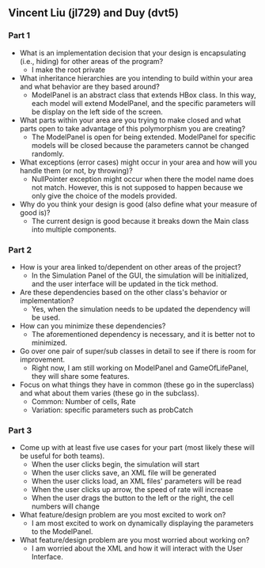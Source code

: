 Vincent Liu (jl729) and Duy (dvt5)
---
### Part 1
* What is an implementation decision that your design is encapsulating (i.e., hiding) for other areas of the program?
    * I make the root private 
* What inheritance hierarchies are you intending to build within your area and what behavior are they based around?
    * ModelPanel is an abstract class that extends HBox class. In this way, each model will extend ModelPanel, and the
    specific parameters will be display on the left side of the screen.
* What parts within your area are you trying to make closed and what parts open to take advantage of this polymorphism you are creating?
    * The ModelPanel is open for being extended. ModelPanel for specific models will be closed because the parameters cannot
    be changed randomly.
* What exceptions (error cases) might occur in your area and how will you handle them (or not, by throwing)?
    * NullPointer exception might occur when there the model name does not match. However, this is not supposed to happen
    because we only give the choice of the models provided.
* Why do you think your design is good (also define what your measure of good is)?
    * The current design is good because it breaks down the Main class into multiple components.

### Part 2
* How is your area linked to/dependent on other areas of the project?
    * In the Simulation Panel of the GUI, the simulation will be initialized, and the user interface will be updated in the
    tick method.
* Are these dependencies based on the other class's behavior or implementation?
    * Yes, when the simulation needs to be updated the dependency will be used.
* How can you minimize these dependencies?
    * The aforementioned dependency is necessary, and it is better not to minimized.
* Go over one pair of super/sub classes in detail to see if there is room for improvement. 
    * Right now, I am still working on ModelPanel and GameOfLifePanel, they will share some features.
* Focus on what things they have in common (these go in the superclass) and what about them varies (these go in the subclass).
    * Common: Number of cells, Rate
    * Variation: specific parameters such as probCatch

### Part 3
* Come up with at least five use cases for your part (most likely these will be useful for both teams).
    * When the user clicks begin, the simulation will start
    * When the user clicks save, an XML file will be generated
    * When the user clicks load, an XML files' parameters will be read
    * When the user clicks up arrow, the speed of rate will increase
    * When the user drags the button to the left or the right, the cell numbers will change
* What feature/design problem are you most excited to work on?
    * I am most excited to work on dynamically displaying the parameters to the ModelPanel.
* What feature/design problem are you most worried about working on?
    * I am worried about the XML and how it will interact with the User Interface.